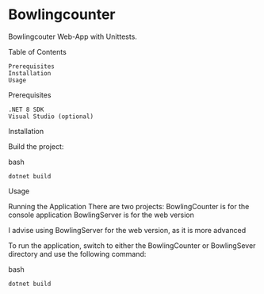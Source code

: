 # Bowlingcounter

Bowlingcouter Web-App with Unittests. 

Table of Contents

    Prerequisites
    Installation
    Usage

Prerequisites

    .NET 8 SDK
    Visual Studio (optional)

Installation

Build the project:

bash

    dotnet build

Usage

Running the Application
There are two projects:
BowlingCounter is for the console application
BowlingServer is for the web version

I advise using BowlingServer for the web version, as it is more advanced

To run the application, switch to either the BowlingCounter or BowlingSever directory and use the following command:

bash

    dotnet build
